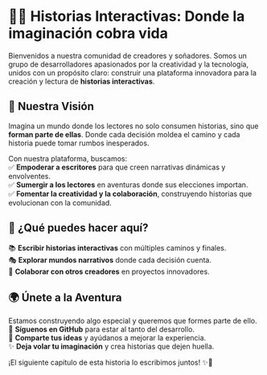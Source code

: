 # 📖✨ Historias Interactivas: Donde la imaginación cobra vida  

Bienvenidos a nuestra comunidad de creadores y soñadores. Somos un grupo de desarrolladores apasionados por la creatividad y la tecnología, unidos con un propósito claro: construir una plataforma innovadora para la creación y lectura de **historias interactivas**.  

## 🌟 Nuestra Visión  
Imagina un mundo donde los lectores no solo consumen historias, sino que **forman parte de ellas**. Donde cada decisión moldea el camino y cada historia puede tomar rumbos inesperados.  

Con nuestra plataforma, buscamos:  
✅ **Empoderar a escritores** para que creen narrativas dinámicas y envolventes.  
✅ **Sumergir a los lectores** en aventuras donde sus elecciones importan.  
✅ **Fomentar la creatividad y la colaboración**, construyendo historias que evolucionan con la comunidad.  

## 🚀 ¿Qué puedes hacer aquí?  
📚 **Escribir historias interactivas** con múltiples caminos y finales.  
🎭 **Explorar mundos narrativos** donde cada decisión cuenta.  
🤝 **Colaborar con otros creadores** en proyectos innovadores.  

## 🌍 Únete a la Aventura  
Estamos construyendo algo especial y queremos que formes parte de ello.  
📌 **Síguenos en GitHub** para estar al tanto del desarrollo.  
💬 **Comparte tus ideas** y ayúdanos a mejorar la experiencia.  
✨ **Deja volar tu imaginación** y crea historias que dejen huella.  

¡El siguiente capítulo de esta historia lo escribimos juntos! ✨📖  
